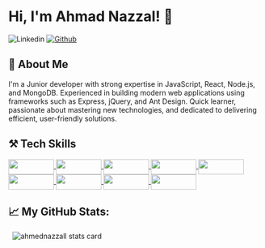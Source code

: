# Hi, I'm Ahmad Nazzal! 👋

<div style="display: flex; gap:0.25rem">

<img alt="Linkedin" src="https://img.shields.io/badge/LinkedIn-0077B5?style=for-the-badge&logo=linkedin&logoColor=white" />
<a href="https://github.com/ahmednazzall">
<img alt="Github" src="https://img.shields.io/badge/GitHub-100000?style=for-the-badge&logo=github&logoColor=white" />
</a>

</div>


## 🚀 About Me
I'm a Junior developer with strong expertise in JavaScript, React, Node.js, and
 MongoDB. Experienced in building modern web applications using frameworks
 such as Express, jQuery, and Ant Design. Quick learner, passionate about
 mastering new technologies, and dedicated to delivering efficient, user-friendly
 solutions.
<br>
## ⚒️ Tech Skills
<a href="https://developer.mozilla.org/en-US/docs/Web/JavaScript" target="blank">
<img align="center" src="https://img.shields.io/badge/JavaScript-323330?style=for-the-badge&logo=javascript&logoColor=F7DF1E" width="90" height="30" />
</a>
<a href="https://reactjs.org/" target="blank">
<img align="center" src="https://img.shields.io/badge/React-20232A?style=for-the-badge&logo=react&logoColor=61DAFB" width="90" height="30"/>
</a>
<a href="https://www.mongodb.com/" target="blank">
<img align="center" src="https://img.shields.io/badge/MongoDB-4EA94B?style=for-the-badge&logo=mongodb&logoColor=white" width="90" height="30"/>
</a>
<a href="https://nodejs.org" target="blank">
<img align="center" src="https://img.shields.io/badge/Node%20js-339933?style=for-the-badge&logo=nodedotjs&logoColor=white" width="90" height="30"/>
</a>
<a href="https://expressjs.com" target="blank">
<img align="center" src="https://img.shields.io/badge/Express%20js-000000?style=for-the-badge&logo=express&logoColor=white" width="90" height="30"/>
</a>
<a href="https://www.w3schools.com/html/" target="blank" >
<img align="center" src="https://img.shields.io/badge/HTML5-E34F26?style=for-the-badge&logo=html5&logoColor=white" width="90" height="30"/>
</a>
<a href="https://www.w3schools.com/css/" target="blank" >
<img align="center" src="https://img.shields.io/badge/CSS3-1572B6?style=for-the-badge&logo=css3&logoColor=white" width="90" height="30"/>
</a>
<a href="https://jquery.com/" target="blank" >
<img align="center" src="https://img.shields.io/badge/jQuery-0769AD?style=for-the-badge&logo=jquery&logoColor=white" width="90" height="30"/>
</a>
<a href="https://ant.design/" target="blank" >
<img align="center" src="https://img.shields.io/badge/Ant%20Design-1890FF?style=for-the-badge&logo=antdesign&logoColor=white" width="90" height="30"/>
</a> 

## 📈 My GitHub Stats:
<p>&nbsp;
<img align="center" src="https://github-readme-stats.vercel.app/api?username=ahmednazzall&show_icons=true&theme=default&title_color=000000&text_color=000000&bg_color=ffffff&hide_border=true" alt="ahmednazzall stats card" /></p>

